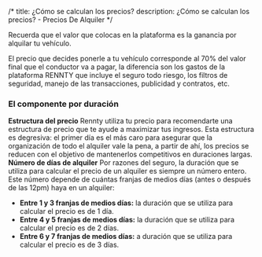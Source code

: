 /*title: ¿Cómo se calculan los precios?description: ¿Cómo se calculan los precios? - Precios De Alquiler*/Recuerda que el valor que colocas en la plataforma es la ganancia por alquilar tu vehículo.El precio que decides ponerle a tu vehículo corresponde al 70% del valor final que el conductor vaa pagar, la diferencia son los gastos de la plataforma RENNTY que incluye el seguro todo riesgo, losfiltros de seguridad, manejo de las transacciones, publicidad y contratos, etc.### El componente por duración**Estructura del precio**Rennty utiliza tu precio para recomendarte una estructura de precio que te ayude a maximizar tus ingresos. Esta estructura es degresiva: el primer día es el más caro para asegurar que la organización de todo el alquiler vale la pena, a partir de ahí, los precios se reducen con el objetivo de mantenerlos competitivos en duraciones largas.**Número de días de alquiler**Por razones del seguro, la duración que se utiliza para calcular el precio de un alquiler es siempre un número entero. Este número depende de cuántas franjas de medios días (antes o después de las 12pm) haya en un alquiler:* **Entre 1 y 3 franjas de medios días:** la duración que se utiliza para calcular el precio es de 1 día.* **Entre 4 y 5 franjas de medios días:** la duración que se utiliza para calcular el precio es de 2 días.* **Entre 6 y 7 franjas de medios días:** a duración que se utiliza para calcular el precio es de 3 días.